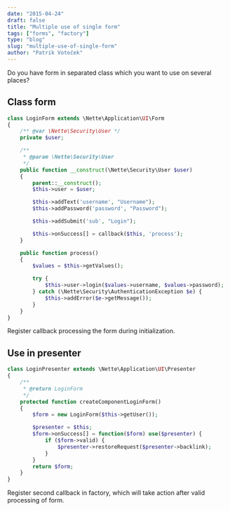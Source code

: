 ```yaml
---
date: "2015-04-24"
draft: false
title: "Multiple use of single form"
tags: ["forms", "factory"]
type: "blog"
slug: "multiple-use-of-single-form"
author: "Patrik Votoček"
---
```


Do you have form in separated class which you want to use on several places?

## Class form

```php
class LoginForm extends \Nette\Application\UI\Form
{
	/** @var \Nette\Security\User */
	private $user;

	/**
	 * @param \Nette\Security\User
	 */
	public function __construct(\Nette\Security\User $user)
	{
		parent::__construct();
		$this->user = $user;

		$this->addText('username', "Username");
		$this->addPassword('password', "Password");

		$this->addSubmit('sub', "Login");

		$this->onSuccess[] = callback($this, 'process');
	}

	public function process()
	{
		$values = $this->getValues();

		try {
			$this->user->login($values->username, $values->password);
		} catch (\Nette\Security\AuthenticationException $e) {
			$this->addError($e->getMessage());
		}
	}
}
```

Register callback processing the form during initialization.

Use in presenter
---

```php
class LoginPresenter extends \Nette\Application\UI\Presenter
{
	/**
	 * @return LoginForm
	 */
	protected function createComponentLoginForm()
	{
		$form = new LoginForm($this->getUser());

		$presenter = $this;
		$form->onSuccess[] = function($form) use($presenter) {
			if ($form->valid) {
				$presenter->restoreRequest($presenter->backlink);
			}
		}
		return $form;
	}
}
```

Register second callback in factory, which will take action after valid processing of form.
